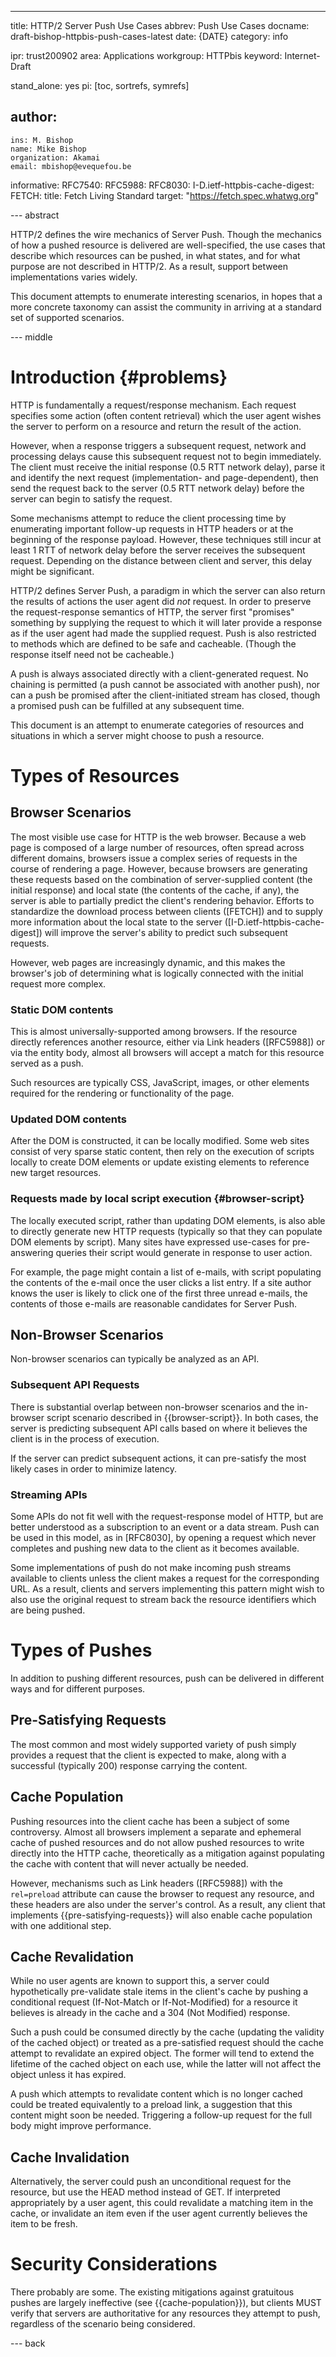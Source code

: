 ---
title: HTTP/2 Server Push Use Cases
abbrev: Push Use Cases
docname: draft-bishop-httpbis-push-cases-latest
date: {DATE}
category: info

ipr: trust200902
area: Applications
workgroup: HTTPbis
keyword: Internet-Draft

stand_alone: yes
pi: [toc, sortrefs, symrefs]

author:
  -
    ins: M. Bishop
    name: Mike Bishop
    organization: Akamai
    email: mbishop@evequefou.be

informative:
  RFC7540:
  RFC5988:
  RFC8030:
  I-D.ietf-httpbis-cache-digest:
  FETCH:
    title: Fetch Living Standard
    target: "https://fetch.spec.whatwg.org"



--- abstract

HTTP/2 defines the wire mechanics of Server Push. Though the mechanics of how a
pushed resource is delivered are well-specified, the use cases that describe
which resources can be pushed, in what states, and for what purpose are not
described in HTTP/2.  As a result, support between implementations varies
widely.

This document attempts to enumerate interesting scenarios, in hopes that a more
concrete taxonomy can assist the community in arriving at a standard set of
supported scenarios.

--- middle

# Introduction        {#problems}

HTTP is fundamentally a request/response mechanism.  Each request specifies some
action (often content retrieval) which the user agent wishes the server to
perform on a resource and return the result of the action.

However, when a response triggers a subsequent request, network and processing
delays cause this subsequent request not to begin immediately.  The client must
receive the initial response (0.5 RTT network delay), parse it and identify the
next request (implementation- and page-dependent), then send the request back to
the server (0.5 RTT network delay) before the server can begin to satisfy the
request.

Some mechanisms attempt to reduce the client processing time by enumerating
important follow-up requests in HTTP headers or at the beginning of the response
payload.  However, these techniques still incur at least 1 RTT of network delay
before the server receives the subsequent request.  Depending on the distance
between client and server, this delay might be significant.

HTTP/2 defines Server Push, a paradigm in which the server can also return the
results of actions the user agent did *not* request.  In order to preserve the
request-response semantics of HTTP, the server first "promises" something by
supplying the request to which it will later provide a response as if the user
agent had made the supplied request. Push is also restricted to methods which
are defined to be safe and cacheable.  (Though the response itself need not be
cacheable.)

A push is always associated directly with a client-generated request. No
chaining is permitted (a push cannot be associated with another push), nor can a
push be promised after the client-initiated stream has closed, though a promised
push can be fulfilled at any subsequent time.

This document is an attempt to enumerate categories of resources and situations
in which a server might choose to push a resource.

# Types of Resources

## Browser Scenarios

The most visible use case for HTTP is the web browser.  Because a web page is
composed of a large number of resources, often spread across different domains,
browsers issue a complex series of requests in the course of rendering a page.
However, because browsers are generating these requests based on the combination
of server-supplied content (the initial response) and local state (the contents
of the cache, if any), the server is able to partially predict the client's
rendering behavior.  Efforts to standardize the download process between clients
([FETCH]) and to supply more information about the local state to the server
([I-D.ietf-httpbis-cache-digest]) will improve the server's ability to predict
such subsequent requests.

However, web pages are increasingly dynamic, and this makes the browser's job of
determining what is logically connected with the initial request more complex.

### Static DOM contents

This is almost universally-supported among browsers.  If the resource directly
references another resource, either via Link headers ([RFC5988]) or via the
entity body, almost all browsers will accept a match for this resource served as
a push.

Such resources are typically CSS, JavaScript, images, or other elements required
for the rendering or functionality of the page.

### Updated DOM contents

After the DOM is constructed, it can be locally modified.  Some web sites
consist of very sparse static content, then rely on the execution of scripts
locally to create DOM elements or update existing elements to reference new
target resources.

### Requests made by local script execution {#browser-script}

The locally executed script, rather than updating DOM elements, is also able to
directly generate new HTTP requests (typically so that they can populate DOM
elements by script).  Many sites have expressed use-cases for pre-answering
queries their script would generate in response to user action.

For example, the page might contain a list of e-mails, with script populating
the contents of the e-mail once the user clicks a list entry.  If a site author
knows the user is likely to click one of the first three unread e-mails, the
contents of those e-mails are reasonable candidates for Server Push.

## Non-Browser Scenarios

Non-browser scenarios can typically be analyzed as an API.

### Subsequent API Requests

There is substantial overlap between non-browser scenarios and the in-browser
script scenario described in {{browser-script}}.  In both cases, the server is
predicting subsequent API calls based on where it believes the client is in the
process of execution.

If the server can predict subsequent actions, it can pre-satisfy the most likely
cases in order to minimize latency.

### Streaming APIs

Some APIs do not fit well with the request-response model of HTTP, but are
better understood as a subscription to an event or a data stream.  Push can be
used in this model, as in [RFC8030], by opening a request which never completes
and pushing new data to the client as it becomes available.

Some implementations of push do not make incoming push streams available to
clients unless the client makes a request for the corresponding URL.  As a
result, clients and servers implementing this pattern might wish to also use the
original request to stream back the resource identifiers which are being pushed.

# Types of Pushes

In addition to pushing different resources, push can be delivered in different
ways and for different purposes.

## Pre-Satisfying Requests

The most common and most widely supported variety of push simply provides a
request that the client is expected to make, along with a successful (typically
200) response carrying the content.

## Cache Population

Pushing resources into the client cache has been a subject of some controversy.
Almost all browsers implement a separate and ephemeral cache of pushed resources
and do not allow pushed resources to write directly into the HTTP cache,
theoretically as a mitigation against populating the cache with content that
will never actually be needed.

However, mechanisms such as Link headers ([RFC5988]) with the `rel=preload`
attribute can cause the browser to request any resource, and these headers are
also under the server's control.  As a result, any client that implements
{{pre-satisfying-requests}} will also enable cache population with one
additional step.

## Cache Revalidation

While no user agents are known to support this, a server could hypothetically
pre-validate stale items in the client's cache by pushing a conditional request
(If-Not-Match or If-Not-Modified) for a resource it believes is already in the
cache and a 304 (Not Modified) response.

Such a push could be consumed directly by the cache (updating the validity of
the cached object) or treated as a pre-satisfied request should the cache
attempt to revalidate an expired object.  The former will tend to extend the
lifetime of the cached object on each use, while the latter will not affect the
object unless it has expired.

A push which attempts to revalidate content which is no longer cached could be
treated equivalently to a preload link, a suggestion that this content might
soon be needed. Triggering a follow-up request for the full body might improve
performance.

## Cache Invalidation

Alternatively, the server could push an unconditional request for the resource,
but use the HEAD method instead of GET.  If interpreted appropriately by a user
agent, this could revalidate a matching item in the cache, or invalidate an item
even if the user agent currently believes the item to be fresh.

# Security Considerations

There probably are some. The existing mitigations against gratuitous pushes are
largely ineffective (see {{cache-population}}), but clients MUST verify that
servers are authoritative for any resources they attempt to push, regardless of
the scenario being considered.

--- back
